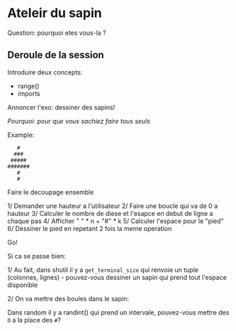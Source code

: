 # Ateleir du sapin

Question: pourquoi etes vous-la ?

## Deroule de la session

Introduire deux concepts:

  - range()
  - imports

Annoncer l'exo: dessiner des sapins!

_Pourquoi: pour que vous sachiez faire tous seuls_

Example:

```
   #
  ###
 #####
#######
   #
   #

```



Faire le decoupage ensemble

1/ Demander une hauteur a l'utilisateur
2/ Faire une boucle qui va de 0 a hauteur
3/ Calculer le nombre de diese et l'esapce en
   debut de ligne a chaque pas
4/ Afficher " " * n + "#" * k
5/ Calculer l'espace pour le "pied"
6/ Dessiner le pied en repetant 2 fois
  la meme operation


Go!

Si ca se passe bien:

1/ Au fait, dans shutil il y a `get_terminal_size`
qui renvoie un tuple (colonnes, lignes) - pouvez-vous
dessiner un sapin qui prend tout l'espace disponible

2/ On va mettre des boules dans le sapin:

Dans random il y a randint() qui prend un intervale,
pouvez-vous mettre des `O` a la place des `#`?
